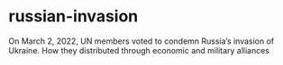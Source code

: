 # russian-invasion
On March 2, 2022, UN members voted to condemn Russia’s invasion of Ukraine. How they distributed through economic and military alliances
